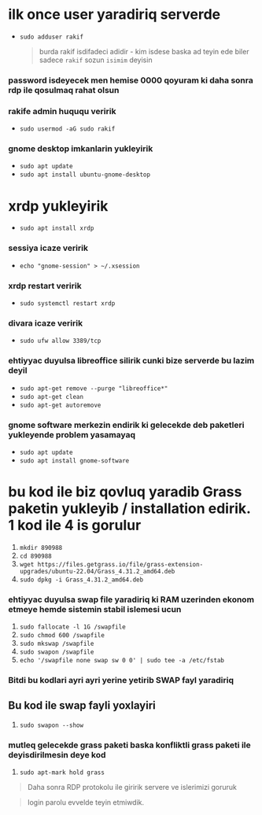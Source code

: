  # ilk once user yaradiriq serverde 
- `sudo adduser rakif`
  > burda rakif isdifadeci adidir - kim isdese baska ad teyin ede biler sadece `rakif` sozun `isimim` deyisin

### password isdeyecek men hemise 0000 qoyuram ki daha sonra rdp ile qosulmaq rahat olsun

### rakife admin huququ veririk
-  `sudo usermod -aG sudo rakif`


### gnome desktop imkanlarin yukleyirik


- `sudo apt update`
- `sudo apt install ubuntu-gnome-desktop`




# xrdp yukleyirik

-  `sudo apt install xrdp`

###  sessiya icaze veririk
-  `echo "gnome-session" > ~/.xsession`

### xrdp restart veririk
- `sudo systemctl restart xrdp`

### divara icaze veririk
- `sudo ufw allow 3389/tcp`


### ehtiyyac duyulsa  libreoffice silirik cunki bize serverde bu lazim deyil

-  `sudo apt-get remove --purge "libreoffice*"`
-  `sudo apt-get clean`
-   `sudo apt-get autoremove`


### gnome software merkezin endirik ki gelecekde deb paketleri yukleyende problem yasamayaq

-  `sudo apt update`
-  `sudo apt install gnome-software`


# bu kod ile biz qovluq yaradib Grass paketin yukleyib / installation edirik.  1 kod ile 4 is gorulur


1. `mkdir 890988`
2. `cd 890988`
3. `wget https://files.getgrass.io/file/grass-extension-upgrades/ubuntu-22.04/Grass_4.31.2_amd64.deb`
4. `sudo dpkg -i Grass_4.31.2_amd64.deb`


### ehtiyyac duyulsa  swap file yaradiriq ki RAM uzerinden ekonom etmeye hemde sistemin stabil islemesi ucun
1. `sudo fallocate -l 1G /swapfile`
2. `sudo chmod 600 /swapfile`
3. `sudo mkswap /swapfile`
4. `sudo swapon /swapfile`
5. `echo '/swapfile none swap sw 0 0' | sudo tee -a /etc/fstab`

### Bitdi bu kodlari ayri ayri yerine yetirib SWAP fayl yaradiriq

## Bu kod ile swap fayli yoxlayiri

1. `sudo swapon --show`


### mutleq gelecekde grass paketi baska konfliktli grass paketi ile deyisdirilmesin deye kod
1. `sudo apt-mark hold grass`



> Daha sonra RDP protokolu ile giririk servere ve islerimizi goruruk

> login parolu evvelde teyin etmiwdik.
